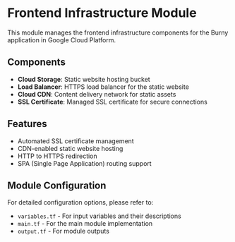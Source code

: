 # Frontend Infrastructure Module

This module manages the frontend infrastructure components for the Burny application in Google Cloud Platform.

## Components

- **Cloud Storage**: Static website hosting bucket
- **Load Balancer**: HTTPS load balancer for the static website
- **Cloud CDN**: Content delivery network for static assets
- **SSL Certificate**: Managed SSL certificate for secure connections

## Features

- Automated SSL certificate management
- CDN-enabled static website hosting
- HTTP to HTTPS redirection
- SPA (Single Page Application) routing support

## Module Configuration

For detailed configuration options, please refer to:

- `variables.tf` - For input variables and their descriptions
- `main.tf` - For the main module implementation
- `output.tf` - For module outputs

